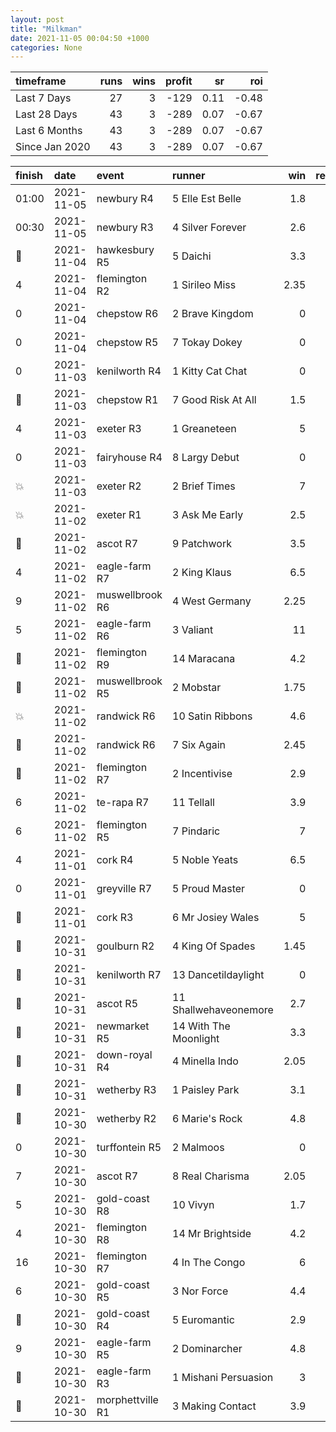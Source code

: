 ```yaml
---   
layout: post   
title: "Milkman"   
date: 2021-11-05 00:04:50 +1000  
categories: None 
---   
```



| timeframe      |   runs |   wins |   profit |   sr |   roi |
|:---------------|-------:|-------:|---------:|-----:|------:|
| Last 7 Days    |     27 |      3 |     -129 | 0.11 | -0.48 |
| Last 28 Days   |     43 |      3 |     -289 | 0.07 | -0.67 |
| Last 6 Months  |     43 |      3 |     -289 | 0.07 | -0.67 |
| Since Jan 2020 |     43 |      3 |     -289 | 0.07 | -0.67 |

| finish            | date       | event            | runner                |   win |   return |
|:------------------|:-----------|:-----------------|:----------------------|------:|---------:|
| 01:00             | 2021-11-05 | newbury R4       | 5 Elle Est Belle      |  1.8  |      -10 |
| 00:30             | 2021-11-05 | newbury R3       | 4 Silver Forever      |  2.6  |      -10 |
| :3rd_place_medal: | 2021-11-04 | hawkesbury R5    | 5 Daichi              |  3.3  |      -10 |
| 4                 | 2021-11-04 | flemington R2    | 1 Sirileo Miss        |  2.35 |      -10 |
| 0                 | 2021-11-04 | chepstow R6      | 2 Brave Kingdom       |  0    |      -10 |
| 0                 | 2021-11-04 | chepstow R5      | 7 Tokay Dokey         |  0    |      -10 |
| 0                 | 2021-11-03 | kenilworth R4    | 1 Kitty Cat Chat      |  0    |      -10 |
| :2nd_place_medal: | 2021-11-03 | chepstow R1      | 7 Good Risk At All    |  1.5  |      -10 |
| 4                 | 2021-11-03 | exeter R3        | 1 Greaneteen          |  5    |      -10 |
| 0                 | 2021-11-03 | fairyhouse R4    | 8 Largy Debut         |  0    |      -10 |
| :boom:            | 2021-11-03 | exeter R2        | 2 Brief Times         |  7    |       60 |
| :boom:            | 2021-11-02 | exeter R1        | 3 Ask Me Early        |  2.5  |       15 |
| :3rd_place_medal: | 2021-11-02 | ascot R7         | 9 Patchwork           |  3.5  |      -10 |
| 4                 | 2021-11-02 | eagle-farm R7    | 2 King Klaus          |  6.5  |      -10 |
| 9                 | 2021-11-02 | muswellbrook R6  | 4 West Germany        |  2.25 |      -10 |
| 5                 | 2021-11-02 | eagle-farm R6    | 3 Valiant             | 11    |      -10 |
| :3rd_place_medal: | 2021-11-02 | flemington R9    | 14 Maracana           |  4.2  |      -10 |
| :2nd_place_medal: | 2021-11-02 | muswellbrook R5  | 2 Mobstar             |  1.75 |      -10 |
| :boom:            | 2021-11-02 | randwick R6      | 10 Satin Ribbons      |  4.6  |       36 |
| :2nd_place_medal: | 2021-11-02 | randwick R6      | 7 Six Again           |  2.45 |      -10 |
| :2nd_place_medal: | 2021-11-02 | flemington R7    | 2 Incentivise         |  2.9  |      -10 |
| 6                 | 2021-11-02 | te-rapa R7       | 11 Tellall            |  3.9  |      -10 |
| 6                 | 2021-11-02 | flemington R5    | 7 Pindaric            |  7    |      -10 |
| 4                 | 2021-11-01 | cork R4          | 5 Noble Yeats         |  6.5  |      -10 |
| 0                 | 2021-11-01 | greyville R7     | 5 Proud Master        |  0    |      -10 |
| :3rd_place_medal: | 2021-11-01 | cork R3          | 6 Mr Josiey Wales     |  5    |      -10 |
| :2nd_place_medal: | 2021-10-31 | goulburn R2      | 4 King Of Spades      |  1.45 |      -10 |
| :2nd_place_medal: | 2021-10-31 | kenilworth R7    | 13 Dancetildaylight   |  0    |      -10 |
| :2nd_place_medal: | 2021-10-31 | ascot R5         | 11 Shallwehaveonemore |  2.7  |      -10 |
| :3rd_place_medal: | 2021-10-31 | newmarket R5     | 14 With The Moonlight |  3.3  |      -10 |
| :3rd_place_medal: | 2021-10-31 | down-royal R4    | 4 Minella Indo        |  2.05 |      -10 |
| :3rd_place_medal: | 2021-10-31 | wetherby R3      | 1 Paisley Park        |  3.1  |      -10 |
| :3rd_place_medal: | 2021-10-30 | wetherby R2      | 6 Marie's Rock        |  4.8  |      -10 |
| 0                 | 2021-10-30 | turffontein R5   | 2 Malmoos             |  0    |      -10 |
| 7                 | 2021-10-30 | ascot R7         | 8 Real Charisma       |  2.05 |      -10 |
| 5                 | 2021-10-30 | gold-coast R8    | 10 Vivyn              |  1.7  |      -10 |
| 4                 | 2021-10-30 | flemington R8    | 14 Mr Brightside      |  4.2  |      -10 |
| 16                | 2021-10-30 | flemington R7    | 4 In The Congo        |  6    |      -10 |
| 6                 | 2021-10-30 | gold-coast R5    | 3 Nor Force           |  4.4  |      -10 |
| :2nd_place_medal: | 2021-10-30 | gold-coast R4    | 5 Euromantic          |  2.9  |      -10 |
| 9                 | 2021-10-30 | eagle-farm R5    | 2 Dominarcher         |  4.8  |      -10 |
| :2nd_place_medal: | 2021-10-30 | eagle-farm R3    | 1 Mishani Persuasion  |  3    |      -10 |
| :2nd_place_medal: | 2021-10-30 | morphettville R1 | 3 Making Contact      |  3.9  |      -10 |